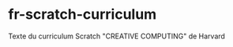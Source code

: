 fr-scratch-curriculum
=====================

Texte du curriculum Scratch "CREATIVE COMPUTING" de Harvard
